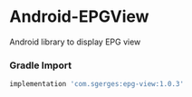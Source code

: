# Android-EPGView
Android library to display EPG view

### Gradle Import

```jsx
implementation 'com.sgerges:epg-view:1.0.3'
```
